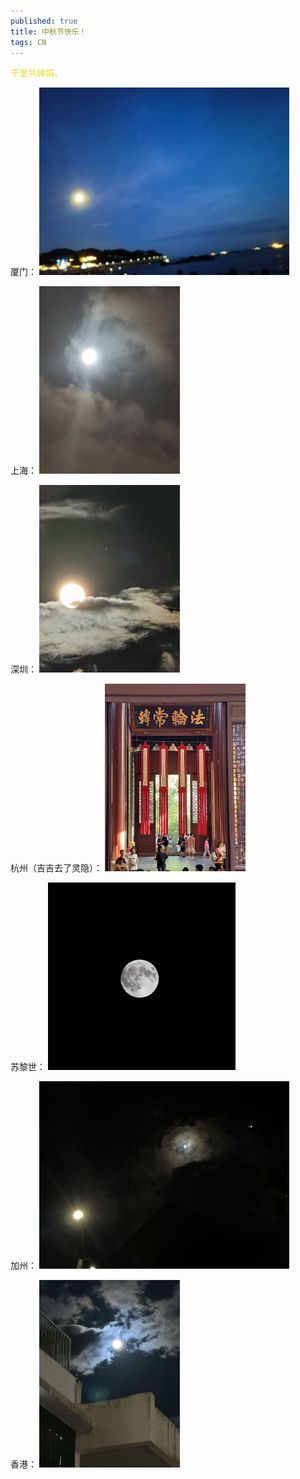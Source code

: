 ```yaml
---
published: true
title: 中秋节快乐！
tags: CN
---
```


<span style="color: #E5D934">千里共婵娟。</span>

厦门：
<img src="../images/posts/midautumn2024/xiamen.jpeg" style="height: 300px;"/>

上海：
<img src="../images/posts/midautumn2024/shanghai.jpeg" style="height: 300px;"/>

深圳：
<img src="../images/posts/midautumn2024/shenzhen.jpeg" style="height: 300px;"/>

杭州（吉吉去了灵隐）：
<img src="../images/posts/midautumn2024/hangzhou.jpeg" style="height: 300px;"/>

苏黎世：
<img src="../images/posts/midautumn2024/zurich.jpeg" style="height: 300px;"/>

加州：
<img src="../images/posts/midautumn2024/california.jpeg" style="height: 300px;"/>

香港：
<img src="../images/posts/midautumn2024/hongkong.jpeg" style="height: 300px;"/>


